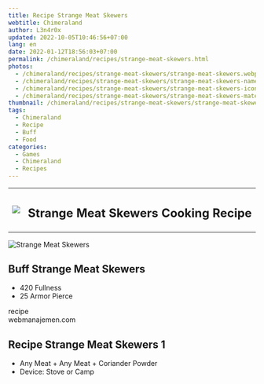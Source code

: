 ```yaml
---
title: Recipe Strange Meat Skewers
webtitle: Chimeraland
author: L3n4r0x
updated: 2022-10-05T10:46:56+07:00
lang: en
date: 2022-01-12T18:56:03+07:00
permalink: /chimeraland/recipes/strange-meat-skewers.html
photos:
  - /chimeraland/recipes/strange-meat-skewers/strange-meat-skewers.webp
  - /chimeraland/recipes/strange-meat-skewers/strange-meat-skewers-name.webp
  - /chimeraland/recipes/strange-meat-skewers/strange-meat-skewers-icon.webp
  - /chimeraland/recipes/strange-meat-skewers/strange-meat-skewers-material.webp
thumbnail: /chimeraland/recipes/strange-meat-skewers/strange-meat-skewers.webp
tags:
  - Chimeraland
  - Recipe
  - Buff
  - Food
categories:
  - Games
  - Chimeraland
  - Recipes
---
```


<section id="bootstrap-wrapper">
  <link
    rel="stylesheet"
    href="https://cdn.statically.io/gh/dimaslanjaka/Web-Manajemen/40ac3225/css/bootstrap-4.5-wrapper.css"
  />
  <div class="row mb-2">
    <div class="col-md-12 mb-2">
      <table class="table" id="post-info">
        <tbody>
          <tr>
            <td>
              <img
                class="d-inline-block me-2"
                src="/chimeraland/recipes/strange-meat-skewers/strange-meat-skewers-icon.webp"
                width="auto"
                height="auto"
              />
            </td>
            <td><h1 class="fs-5">Strange Meat Skewers Cooking Recipe</h1></td>
          </tr>
        </tbody>
      </table>
    </div>
  </div>
  <div class="card mb-2">
    <div class="row g-0">
      <div class="col-sm-4 position-relative mb-2">
        <img
          src="/chimeraland/recipes/strange-meat-skewers/strange-meat-skewers-material.webp"
          class="card-img fit-cover w-100 h-100"
          alt="Strange Meat Skewers"
          data-fancybox="true"
        />
      </div>
      <div class="col-sm-8 mb-2">
        <div class="card-body">
          <h2 class="card-title fs-5">Buff Strange Meat Skewers</h2>
          <div class="card-text">
            <ul>
              <li>420 Fullness</li>
              <li>25 Armor Pierce</li>
            </ul>
          </div>
          <span class="badge rounded-pill bg-dark text-white">recipe</span>
        </div>
        <div class="card-footer text-end text-muted">webmanajemen.com</div>
      </div>
    </div>
  </div>
  <div class="row mb-2">
    <div class="col-12 col-lg-6 recipe-item mb-2">
      <div class="card">
        <div class="card-body">
          <h2 class="card-title fs-5">Recipe Strange Meat Skewers 1</h2>
          <div class="card-text">
            <ul>
              <li>
                Any Meat<span> + </span>Any Meat<span> + </span>Coriander Powder
              </li>
              <li>Device: Stove or Camp</li>
            </ul>
          </div>
        </div>
      </div>
    </div>
  </div>
</section>